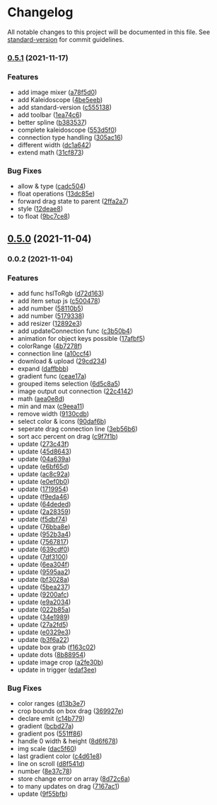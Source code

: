 # Changelog

All notable changes to this project will be documented in this file. See [standard-version](https://github.com/conventional-changelog/standard-version) for commit guidelines.

### [0.5.1](https://github.com/cubmic/img-app/compare/v0.5.0...v0.5.1) (2021-11-17)


### Features

* add image mixer ([a78f5d0](https://github.com/cubmic/img-app/commit/a78f5d05616647ef57c528f00ba9c8ee09827fe1))
* add Kaleidoscope ([4be5eeb](https://github.com/cubmic/img-app/commit/4be5eebfc617f719592ab4f9d27935814fe9d2b4))
* add standard-version ([c555138](https://github.com/cubmic/img-app/commit/c5551382b6f6ff6c2075300aac00f66fc40bd345))
* add toolbar ([1ea74c6](https://github.com/cubmic/img-app/commit/1ea74c619ff06beeeef28f64a8755c3e95f5cba5))
* better spline ([b383537](https://github.com/cubmic/img-app/commit/b383537e8067e9b9347cfadda4bd3ea5adaacb54))
* complete kaleidoscope ([553d5f0](https://github.com/cubmic/img-app/commit/553d5f0c1a020a233a9f927b8c5be5e4b6b03bb8))
* connection type handling ([305ac16](https://github.com/cubmic/img-app/commit/305ac16873821dcebbe21d10034ccdf8a5e415cb))
* different width ([dc1a642](https://github.com/cubmic/img-app/commit/dc1a6422c8b3b57e87356c91914cf2148f592ee4))
* extend math ([31cf873](https://github.com/cubmic/img-app/commit/31cf8737c420c5e42483d9eec32bcf0fc3ab25d8))


### Bug Fixes

* allow & type ([cadc504](https://github.com/cubmic/img-app/commit/cadc5040ce863b27bdb9abd008b1001ce2a94b20))
* float operations ([13dc85e](https://github.com/cubmic/img-app/commit/13dc85e7af6ff16fc5a9c2a42e1720d7d0bbecef))
* forward drag state to parent ([2ffa2a7](https://github.com/cubmic/img-app/commit/2ffa2a7d4fafcc276ba5084f76afd46b8fb1cfcc))
* style ([12deae8](https://github.com/cubmic/img-app/commit/12deae86b9b9df88b72c3206b16c116180cbae0c))
* to float ([9bc7ce8](https://github.com/cubmic/img-app/commit/9bc7ce8d5fbe5b8e2e2af63c497f26049c8f4ec3))

## [0.5.0](https://github.com/cubmic/img-app/compare/v0.0.2...v0.5.0) (2021-11-04)

### 0.0.2 (2021-11-04)


### Features

* add func hslToRgb ([d72d163](https://github.com/cubmic/img-app/commit/d72d16357f67daf3d668b2e9e9cd3b609d70a1a8))
* add item setup js ([c500478](https://github.com/cubmic/img-app/commit/c500478bff567ec7275bd1ecf40b49bfca520483))
* add number ([58110b5](https://github.com/cubmic/img-app/commit/58110b5ac2548050352582cf89578aa62711002f))
* add number ([5179338](https://github.com/cubmic/img-app/commit/51793389dee5a0b673e9c430136e47a31596181e))
* add resizer ([12892e3](https://github.com/cubmic/img-app/commit/12892e32ae2daf5e7c2e94950b20f0d641af6236))
* add updateConnection func ([c3b50b4](https://github.com/cubmic/img-app/commit/c3b50b4b794024cf53c53c477cbc0daea134400d))
* animation for object keys possible ([17afbf5](https://github.com/cubmic/img-app/commit/17afbf54b49968c8a6f7d7c0e0ba888488fba003))
* colorRange ([4b7278f](https://github.com/cubmic/img-app/commit/4b7278f3d289596169cf8d7c08da203902732f8f))
* connection line ([a10ccf4](https://github.com/cubmic/img-app/commit/a10ccf48d4ff3e695a2db6e838c35048119feaf8))
* download & upload ([29cd234](https://github.com/cubmic/img-app/commit/29cd2349d77b15617a959a1a25c284ebb717989a))
* expand ([daffbbb](https://github.com/cubmic/img-app/commit/daffbbb9c612bda325c9043550b8934e4b4b4491))
* gradient func ([ceae17a](https://github.com/cubmic/img-app/commit/ceae17af6aef47b6490783c0d463dad51ff69dbb))
* grouped items selection ([6d5c8a5](https://github.com/cubmic/img-app/commit/6d5c8a5a1d493d85677b5d6f62ad6b4942ea0084))
* image output out connection ([22c4142](https://github.com/cubmic/img-app/commit/22c414240b71f5cc288cee1e0ac2523c005a9afb))
* math ([aea0e8d](https://github.com/cubmic/img-app/commit/aea0e8dd97f309bfea0313f5820c5fb43d2bc073))
* min and max ([c9eea11](https://github.com/cubmic/img-app/commit/c9eea111ca8230824515e599497d6606c22c005b))
* remove width ([9130cdb](https://github.com/cubmic/img-app/commit/9130cdbfb059f6b6112c4f5f860e683cfd289209))
* select color & icons ([90daf6b](https://github.com/cubmic/img-app/commit/90daf6b0265a0728eac66519238b4ca7c77a8069))
* seperate drag connection line ([3eb56b6](https://github.com/cubmic/img-app/commit/3eb56b657c5cd6d54a6d1989646841b445dd3451))
* sort acc percent on drag ([c9f7f1b](https://github.com/cubmic/img-app/commit/c9f7f1b03ae045348466801651063d107822a689))
* update ([273c43f](https://github.com/cubmic/img-app/commit/273c43f3bad232ee999e941ea68733cedeccdce9))
* update ([45d8643](https://github.com/cubmic/img-app/commit/45d8643dd178c3549a84ee5299f35bb78a80bc82))
* update ([04a639a](https://github.com/cubmic/img-app/commit/04a639a57b082de07aa88f45b0c25d254e0d9b08))
* update ([e6bf65d](https://github.com/cubmic/img-app/commit/e6bf65db243cb32f634827a8932f34bcfe0a91f6))
* update ([ac8c92a](https://github.com/cubmic/img-app/commit/ac8c92ae2a5908c6316dc25cfb572eeeca1d277f))
* update ([e0ef0b0](https://github.com/cubmic/img-app/commit/e0ef0b031f38f2ade9bd81dd976a1f585cba0afc))
* update ([1719954](https://github.com/cubmic/img-app/commit/171995465fe5474d684e5ed89c564f2553dc7127))
* update ([f9eda46](https://github.com/cubmic/img-app/commit/f9eda4612ac99c88a7d60c0cc807a163b02d8b5e))
* update ([64deded](https://github.com/cubmic/img-app/commit/64deded45260ada2e84060a475a67fd204d68c4f))
* update ([2a28359](https://github.com/cubmic/img-app/commit/2a28359962faddd032a336542e519d83c223214b))
* update ([f5dbf74](https://github.com/cubmic/img-app/commit/f5dbf74987123db9c9d707f3c018a1fbd0a70688))
* update ([76bba8e](https://github.com/cubmic/img-app/commit/76bba8e78c954fbe887e8be79f11f12f045d8e2e))
* update ([952b3a4](https://github.com/cubmic/img-app/commit/952b3a47bf082d22200177bb481010cb83312281))
* update ([7567817](https://github.com/cubmic/img-app/commit/7567817d49931721dabe57a63a1e4c197ddbd2f3))
* update ([639cdf0](https://github.com/cubmic/img-app/commit/639cdf0af14b466d2a668b9736d76e7822f6783e))
* update ([7df3100](https://github.com/cubmic/img-app/commit/7df310054bf63ae8d1a4210818d353f8d61cacaf))
* update ([6ea304f](https://github.com/cubmic/img-app/commit/6ea304fff2970640a55b94f0448530a2636c7c65))
* update ([9595aa2](https://github.com/cubmic/img-app/commit/9595aa24082b46ccf5a20d129bd1dce81ea0ea7b))
* update ([bf3028a](https://github.com/cubmic/img-app/commit/bf3028ac6015d39b750ece08b13f4963c3e911ab))
* update ([5bea237](https://github.com/cubmic/img-app/commit/5bea237571b5229c3161150bd5f8294f8dcc766a))
* update ([9200afc](https://github.com/cubmic/img-app/commit/9200afc689ac47e7b90c75638762c2983712f7c8))
* update ([e9a2034](https://github.com/cubmic/img-app/commit/e9a20349006449eac76769c322b7e32db62420f6))
* update ([022b85a](https://github.com/cubmic/img-app/commit/022b85a69aa19ee03f584076f0002d78d6947f44))
* update ([34e1989](https://github.com/cubmic/img-app/commit/34e198921e0f92537b3c298bd2989fe0af400c0a))
* update ([27a2fd5](https://github.com/cubmic/img-app/commit/27a2fd546bd984ac2b7aa06f23af4fea5adfe556))
* update ([e0329e3](https://github.com/cubmic/img-app/commit/e0329e35b807b7b2d78874124a358c2893acd966))
* update ([b3f6a22](https://github.com/cubmic/img-app/commit/b3f6a22a36aaf8648e02eeca364ca0b650380375))
* update box grab ([f163c02](https://github.com/cubmic/img-app/commit/f163c02187d1bca0dd9d31c2f3ce8c600088e0b9))
* update dots ([8b88954](https://github.com/cubmic/img-app/commit/8b88954b6e49ae422290a72897a7295aaddb818d))
* update image crop ([a2fe30b](https://github.com/cubmic/img-app/commit/a2fe30bb14584eeec55aa57bda14f1c9f2ea80fb))
* update in trigger ([edaf3ee](https://github.com/cubmic/img-app/commit/edaf3eee573be5deb0b6d5017c4db1a8251d0307))


### Bug Fixes

* color ranges ([d13b3e7](https://github.com/cubmic/img-app/commit/d13b3e79d1a61621875b4237008ded1ce60cf8a0))
* crop bounds on box drag ([369927e](https://github.com/cubmic/img-app/commit/369927efc73bc72067465fba76c4b5f951b469b4))
* declare emit ([c14b779](https://github.com/cubmic/img-app/commit/c14b7799c0fa131d78e63a74740d12804aa6ff60))
* gradient ([bcbd27a](https://github.com/cubmic/img-app/commit/bcbd27ae9f95b8d354dd351942e0fb59028a92b1))
* gradient pos ([551ff86](https://github.com/cubmic/img-app/commit/551ff86feee4d9341e58e0c70194375ae76d7190))
* handle 0 width & height ([8d6f678](https://github.com/cubmic/img-app/commit/8d6f678788d42a5ef384fb674375d338cd5da210))
* img scale ([dac5f60](https://github.com/cubmic/img-app/commit/dac5f602e2c89690d4dbac150d4cdebd20436e9a))
* last gradient color ([c4d61e8](https://github.com/cubmic/img-app/commit/c4d61e86bd180b5b48f879e4e48519726bc87c97))
* line on scroll ([d8f541d](https://github.com/cubmic/img-app/commit/d8f541d64f7e62f79b9f9be65cdaf1395a79aa26))
* number ([8e37c78](https://github.com/cubmic/img-app/commit/8e37c7836458aa7841a3e4abe6d33095a83772d9))
* store change error on array ([8d72c6a](https://github.com/cubmic/img-app/commit/8d72c6a91a95fffb9395f393e084f784f3985ed5))
* to many updates on drag ([7167ac1](https://github.com/cubmic/img-app/commit/7167ac1f4cf133c2e766f3df91ae0de98684b584))
* update ([9f55bfb](https://github.com/cubmic/img-app/commit/9f55bfb5bf73945e37f07a844e4464072c3dc0d5))
